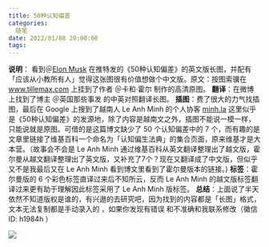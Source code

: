```yaml
---
title: 50种认知偏差
categories:
  随笔
date: 2022/01/08 20:00:00
tags:
---
```


**说明**： 看到＠[Elon Musk](https://twitter.com/elonmusk) 在推特发的《50种认知偏差》的英文版长图，并配有「应该从小教所有人」觉得这张图很有价值想做个中文版。原文：按图索骥在 www.tillemax.com 上挂到了作者 ＠卡和·霍尔 制作的高清原图。
**翻译**：在微博上找到了博主 ＠英国那些事发 的中英对照翻译长图。 
**插图**：费了很大的力气找插图，最后在 Google 上搜到了越南人 Le Anh Minh 的个人协客 [minh.la](minh.la) 这里似乎是《50种认知偏差》的发源地，除了内容是越南文之外，插图不能说一模一样，只能说就是原图。可借的是这篇博文缺少了 50 个认知偏差中的 7 个，而有趣的是文章里链接了维基百科一个命名为「认知偏生法典」的集合页面，原来维基才是大本营。（故事会不会是 Le Anh Minh 通过维基百科从英文翻译整理出了越文版，霍尔曼从越文翻译整理出了英文版，又补充了7个？现在又翻译成了中文版，但似乎又不是我最后又在 Le Anh Minh 看到博文里看到了霍尔曼版本的链接。) 
**标签**：霍尔曼版的 6 个彩色标签直译过来后不知所云，反而 Le Anh Minh 的越文版标签翻译过来更有助于理解因此标签采用了 Le Anh Minh 版标签。 
**总结**：上面说了半天依然不知道版权是谁的，有兴遨的去研究吧，因为找到的内容都是「长图」格式，文本无法复制都是手动录入的 ，如果你发现有错误 和不准确和我联系修改（徽信ID: h1984h ）

![](https://pics.naaln.com/blog/2022-01-08-5998c0.png)